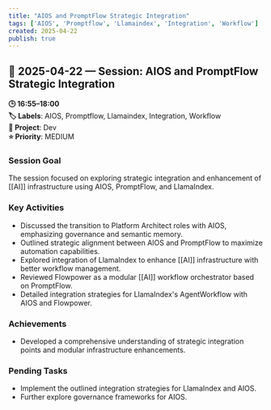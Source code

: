 ```yaml
---
title: "AIOS and PromptFlow Strategic Integration"
tags: ['AIOS', 'Promptflow', 'Llamaindex', 'Integration', 'Workflow']
created: 2025-04-22
publish: true
---
```


## 📅 2025-04-22 — Session: AIOS and PromptFlow Strategic Integration

**🕒 16:55–18:00**  
**🏷️ Labels**: AIOS, Promptflow, Llamaindex, Integration, Workflow  
**📂 Project**: Dev  
**⭐ Priority**: MEDIUM  


### Session Goal
The session focused on exploring strategic integration and enhancement of [[AI]] infrastructure using AIOS, PromptFlow, and LlamaIndex.

### Key Activities
- Discussed the transition to Platform Architect roles with AIOS, emphasizing governance and semantic memory.
- Outlined strategic alignment between AIOS and PromptFlow to maximize automation capabilities.
- Explored integration of LlamaIndex to enhance [[AI]] infrastructure with better workflow management.
- Reviewed Flowpower as a modular [[AI]] workflow orchestrator based on PromptFlow.
- Detailed integration strategies for LlamaIndex's AgentWorkflow with AIOS and Flowpower.

### Achievements
- Developed a comprehensive understanding of strategic integration points and modular infrastructure enhancements.

### Pending Tasks
- Implement the outlined integration strategies for LlamaIndex and AIOS.
- Further explore governance frameworks for AIOS.
